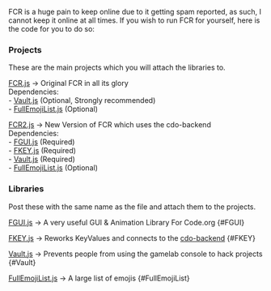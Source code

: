 FCR is a huge pain to keep online due to it getting spam reported, 
as such, I cannot keep it online at all times. If you wish to run 
FCR for yourself, here is the code for you to do so:

<h3>Projects</h3>

These are the main projects which you will attach the libraries to.

[FCR.js](https://github.com/DragonFireGames/Fire-Chat-Room/raw/main/FCR.js) -> Original FCR in all its glory<br>
Dependencies:
<br>- [Vault.js](#Vault) (Optional, Strongly recommended)
<br>- [FullEmojiList.js](#FullEmojiList) (Optional)

[FCR2.js](https://github.com/DragonFireGames/Fire-Chat-Room/raw/main/FCR2.js) -> New Version of FCR which uses the cdo-backend<br>
Dependencies:
<br>- [FGUI.js](#FGUI) (Required)
<br>- [FKEY.js](#FKEY) (Required)
<br>- [Vault.js](#Vault) (Required)
<br>- [FullEmojiList.js](#FullEmojiList) (Optional)

<h3>Libraries</h3>

Post these with the same name as the file and attach them to the projects.

[FGUI.js](https://github.com/DragonFireGames/Fire-Chat-Room/raw/main/libraries/FGUI.js) -> A very useful GUI & Animation Library For Code.org  {#FGUI}

[FKEY.js](https://github.com/DragonFireGames/Fire-Chat-Room/raw/main/libraries/FKEY.js) -> Reworks KeyValues and connects to the [cdo-backend](https://github.com/DragonFireGames/cdo-backend) {#FKEY}

[Vault.js](https://github.com/DragonFireGames/Fire-Chat-Room/raw/main/libraries/Vault.js) -> Prevents people from using the gamelab console to hack projects {#Vault}

[FullEmojiList.js](https://github.com/DragonFireGames/Fire-Chat-Room/raw/main/libraries/FullEmojiList.js) -> A large list of emojis {#FullEmojiList}
